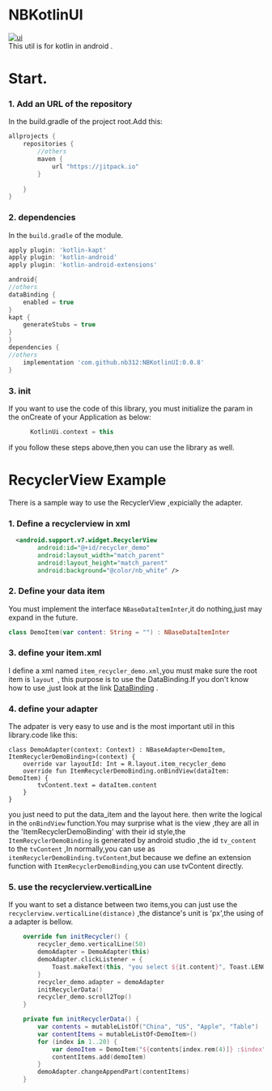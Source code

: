 # NBKotlinUI
[![ui][uisvg]][ui]  
This util is for kotlin in android .
# Start. 
### 1. Add an URL of the repository 
In the build.gradle of the project root.Add this:
```gradle
allprojects {
    repositories {
        //others 
        maven {
            url "https://jitpack.io"
        }
       
    }
}
```
### 2. dependencies
In the `build.gradle` of the module.

```gradle
apply plugin: 'kotlin-kapt'
apply plugin: 'kotlin-android'
apply plugin: 'kotlin-android-extensions'

android{
//others 
dataBinding {
    enabled = true
}
kapt {
    generateStubs = true
}
}
dependencies {
//others
    implementation 'com.github.nb312:NBKotlinUI:0.0.8'
}
```
### 3. init 
If you want to use the code of this library, you must initialize the param in the onCreate of your Application  as below:
```kotlin
      KotlinUi.context = this
```
if you follow these steps above,then you can use the library as well.

# RecyclerView Example
There is a sample way to use the RecyclerView ,expicially the adapter.
### 1. Define a recyclerview in xml
```xml
  <android.support.v7.widget.RecyclerView
        android:id="@+id/recycler_demo"
        android:layout_width="match_parent"
        android:layout_height="match_parent"
        android:background="@color/nb_white" />
```
### 2. Define your data item 
You must implement the interface `NBaseDataItemInter`,it do nothing,just may expand in the future.
```kotlin
class DemoItem(var content: String = "") : NBaseDataItemInter
```
### 3. define your item.xml
I define a xml named `item_recycler_demo.xml`,you must make sure the root item is `layout `, this purpose is to use the DataBinding.If you don't know how to use ,just look at the link [DataBinding](https://developer.android.com/topic/libraries/data-binding/expressions) .
### 4. define your adapter
The adpater is very easy to use and is the most important util in this library.code like this: 
```
class DemoAdapter(context: Context) : NBaseAdapter<DemoItem, ItemRecyclerDemoBinding>(context) {
    override var layoutId: Int = R.layout.item_recycler_demo
    override fun ItemRecyclerDemoBinding.onBindView(dataItem: DemoItem) {
        tvContent.text = dataItem.content
    }
}
```
you just need to put the data_item and the layout here. then write the logical in the `onBindView` function.You may surprise what is the view ,they are all in the 'ItemRecyclerDemoBinding' with their id style,the `ItemRecyclerDemoBinding` is generated by android studio ,the id `tv_content`  to the `tvContent` ,In normally,you can use as `itemRecyclerDemoBinding.tvContent`,but because we define an extension function with `ItemRecyclerDemoBinding`,you can use tvContent directly. 

### 5. use the recyclerview.verticalLine 
If you want to set a distance between two items,you can just use the `recyclerview.verticalLine(distance)` ,the distance's unit is 'px',the using of a adapter is bellow.
```kotlin
    override fun initRecycler() {
        recycler_demo.verticalLine(50)
        demoAdapter = DemoAdapter(this)
        demoAdapter.clickListener = {
            Toast.makeText(this, "you select ${it.content}", Toast.LENGTH_SHORT).show()
        }
        recycler_demo.adapter = demoAdapter
        initRecyclerData()
        recycler_demo.scroll2Top()
    }

    private fun initRecyclerData() {
        var contents = mutableListOf("China", "US", "Apple", "Table")
        var contentItems = mutableListOf<DemoItem>()
        for (index in 1..20) {
            var demoItem = DemoItem("${contents[index.rem(4)]} :$index")
            contentItems.add(demoItem)
        }
        demoAdapter.changeAppendPart(contentItems)
    }
```



[uisvg]:https://img.shields.io/badge/NBKotlinUI-v0.0.8-green.svg
[ui]:https://github.com/nb312/NBKotlinUI
